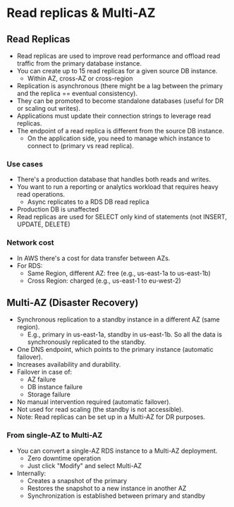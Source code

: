 # Read replicas & Multi-AZ

## Read Replicas

- Read replicas are used to improve read performance and offload read traffic from the primary database instance.
- You can create up to 15 read replicas for a given source DB instance.
  - Within AZ, cross-AZ or cross-region
- Replication is asynchronous (there might be a lag between the primary and the replica == eventual consistency).
- They can be promoted to become standalone databases (useful for DR or scaling out writes).
- Applications must update their connection strings to leverage read replicas.
- The endpoint of a read replica is different from the source DB instance.
  - On the application side, you need to manage which instance to connect to (primary vs read replica).

### Use cases

- There's a production database that handles both reads and writes.
- You want to run a reporting or analytics workload that requires heavy read operations.
  - Async replicates to a RDS DB read replica
- Production DB is unaffected
- Read replicas are used for SELECT only kind of statements (not INSERT, UPDATE, DELETE)

### Network cost

- In AWS there's a cost for data transfer between AZs.
- For RDS:
  - Same Region, different AZ: free (e.g., us-east-1a to us-east-1b)
  - Cross Region: charged (e.g., us-east-1 to eu-west-2)

## Multi-AZ (Disaster Recovery)

- Synchronous replication to a standby instance in a different AZ (same region).
  - E.g., primary in us-east-1a, standby in us-east-1b. So all the data is synchronously replicated to the standby.
- One DNS endpoint, which points to the primary instance (automatic failover).
- Increases availability and durability.
- Failover in case of:
  - AZ failure
  - DB instance failure
  - Storage failure
- No manual intervention required (automatic failover).
- Not used for read scaling (the standby is not accessible).
- Note: Read replicas can be set up in a Multi-AZ for DR purposes.

### From single-AZ to Multi-AZ

- You can convert a single-AZ RDS instance to a Multi-AZ deployment.
  - Zero downtime operation
  - Just click "Modify" and select Multi-AZ
- Internally:
  - Creates a snapshot of the primary
  - Restores the snapshot to a new instance in another AZ
  - Synchronization is established between primary and standby
